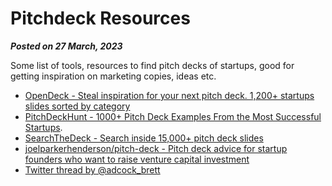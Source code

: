 # Pitchdeck Resources

**_Posted on 27 March, 2023_**

Some list of tools, resources to find pitch decks of startups, good for getting inspiration on marketing copies, ideas etc.

- [OpenDeck - Steal inspiration for your next pitch deck. 1,200+ startups slides sorted by category](https://www.openvc.app/opendeck)
- [PitchDeckHunt - 1000+ Pitch Deck Examples From the Most Successful Startups](https://www.pitchdeckhunt.com/).
- [SearchTheDeck - Search inside 15,000+ pitch deck slides](https://www.searchthedeck.com/)
- [joelparkerhenderson/pitch-deck - Pitch deck advice for startup founders who want to raise venture capital investment](https://github.com/joelparkerhenderson/pitch-deck)
- [Twitter thread by @adcock_brett](https://twitter.com/adcock_brett/status/1640000828907077632)
